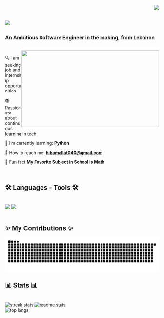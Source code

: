 <img align="right" src="https://visitor-badge.laobi.icu/badge?page_id=hibamallat.hibamallat" />

<h1 align="left" style="flex: 1;">
    <img src="https://readme-typing-svg.herokuapp.com/?font=Righteous&size=15&color=a47dab&left=true&vLeft=true&width=500&height=55&duration=4000&lines=Welcome+to+my+GitHub!;+Dive+in+if+you're+ready;" />
</h1>

<h3 align="left">An Ambitious Software Engineer in the making, from Lebanon </h3>
<br/>
 
 <img align="right" height=250 width=450 src="https://i.giphy.com/media/v1.Y2lkPTc5MGI3NjExZDVuOHY4Y3Fyd2ZmZHQzNGxqdWZnaTFiOXNrdDhiMnlwZjJlcDdiYiZlcD12MV9pbnRlcm5hbF9naWZfYnlfaWQmY3Q9Zw/VTtANKl0beDFQRLDTh/giphy.gif" />
 
<div align="left">
    
🔍 I am seeking job and internship opportunities

📚 Passionate about continuous learning in tech

🐍 I’m currently learning: **Python**

💌 How to reach me: **hibamallat040@gmail.com**

📐 Fun fact **My Favorite Subject in School is Math**

 </div>
 <br/>

<h2 align="left">🛠️ Languages - Tools 🛠️</h2>
<br/>
<div align="left">
    <img src="https://skillicons.dev/icons?i=html,css,vscode,androidstudio" />
    <img src="https://skillicons.dev/icons?i=github,git,python,java,c sharp" /><br>
</div>

<br/>

<div align="left">
  <h2>✨ My Contributions ✨</h2>
  
  <img alt="snake eating my contributions" src="https://raw.githubusercontent.com/hibamallat/hibamallat/output/github-contribution-grid-snake.svg" />
  
  <br/>
</div>

<h2 align="left">📊 Stats 📊</h2>
<br>
<div align=left>
<img width=390 src="https://github-readme-streak-stats-salesp07.vercel.app/?user=hibamallat&count_private=true&theme=aura&border_radius=10" alt="streak stats"/>
<img width=390 src="https://github-readme-stats-salesp07.vercel.app/api?username=hibamallat&count_private=true&show_icons=true&theme=aura&rank_icon=github&border_radius=10" alt="readme stats" />
<br/>
<img width=325 align="left" src="https://github-readme-stats-salesp07.vercel.app/api/top-langs/?username=hibamallat&hide=HTML&langs_count=8&layout=compact&theme=aura&border_radius=10&size_weight=0.5&count_weight=0.5&exclude_repo=github-readme-stats" alt="top langs" />
</div>

<br/>
<br/>

<div align="left">
</div>

<br/>
